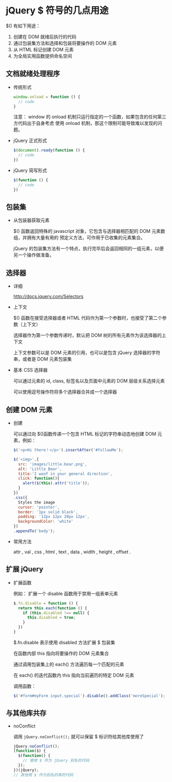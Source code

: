 # jQuery $ 符号的几点用途

$() 有如下用途：

1. 创建在 DOM 就绪后执行的代码
2. 通过包装集方法和选择和包装将要操作的 DOM 元素
3. 从 HTML 标记创建 DOM 元素
4. 为全局实用函数提供命名空间

## 文档就绪处理程序

-   传统形式

    ```javascript
    window.onload = function () {
      // code
    }
    ```
    注意： window 的 onload 机制只运行指定的一个函数，如果包含的任何第三方代码出于自身考虑
    使用 onload 机制，那这个限制可能导致难以发现的问题。

-   jQuery 正式形式

    ```javascript
    $(document).ready(function () {
      // code
    })
    ```

-   jQuery 简写形式

    ```javascript
    $(function () {
      // code
    })
    ```

## 包装集

-   从包装器获取元素

    $() 函数返回特殊的 javascript 对象，它包含与选择器相匹配的 DOM 元素数组，并拥有大量有用的
    预定义方法，可作用于已收集的元素集合。

    jQuery 的包装集方法有一个特点，执行完毕后会返回相同的一组元素，以便另一个操作做准备。

## 选择器

-   详细

    <http://docs.jquery.com/Selectors>

-   上下文

    $() 函数在接受选择器或者 HTML 代码作为第一个参数时，也接受了第二个参数（上下文）

    选择器作为第一个参数传递时，默认把 DOM 树的所有元素作为该选择器的上下文

    上下文参数可以是 DOM 元素的引用，也可以是包含 jQuery 选择器的字符串，或者是 DOM 元素包装集

-   基本 CSS 选择器

    可以通过元素的 id, class, 标签名以及页面中元素的 DOM 层级关系选择元素

    可以使用逗号操作符将多个选择器合并成一个选择器

## 创建 DOM 元素

-   创建

    可以通过向 $()函数传递一个包含 HTML 标记的字符串动态地创建 DOM 元素，例如：

    ```javascript
    $('<p>Hi there！</p>').insertAfter('#followMe');
    ```
    ```javascript
    $('<img>',{
      src: 'images/little.bear.png',
      alt: 'Little Bear',
      title:'I woof in your general direction',
      click: function(){
        alert($(this).attr('title'));
      }
    })
    .css({
      Styles the image
      cursor: 'pointer',
      border: '1px solid black',
      padding: '12px 12px 20px 12px',
      backgroundColor: 'white'
    })
    .appendTo('body');
    ```

-   常用方法

    attr , val , css , html , text , data , width , height , offset .

## 扩展 jQuery

-   扩展函数

    例如： 扩展一个 disable 函数用于禁用一组表单元素

    ```javascript
    $.fn.disable = function () {
      return this.each(function () {
        if (this.disabled !== null) {
          this.disabled = true;
        }
      })
    }
    ```

    $.fn.disable 表示使用 disabled 方法扩展 $ 包装集

    在函数内部 this 指向将要操作的 DOM 元素集合

    通过调用包装集上的 each() 方法遍历每一个匹配的元素

    在 each() 的迭代函数内 this 指向当前遍历的特定 DOM 元素

    调用函数：

    ```javascript
    $('#form#myForm input.special').disable().addClass('moreSpecial');
    ```

## 与其他库共存

-   noConflict

    调用 `jQuery.noConflict();` 就可以保留 $ 标识符给其他库使用了

    ```javascript
    jQuery.noConflict();
    (function($) {
      $(function() {
        // 使用 $ 作为 jQuery 别名的代码
      });
    })(jQuery);
    // 其他用 $ 作为别名的库的代码
    ```
